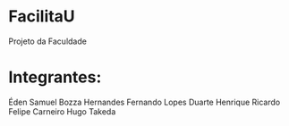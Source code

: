 # FacilitaU
Projeto da Faculdade

# Integrantes:
Éden Samuel Bozza Hernandes
Fernando Lopes Duarte
Henrique Ricardo
Felipe Carneiro
Hugo Takeda

